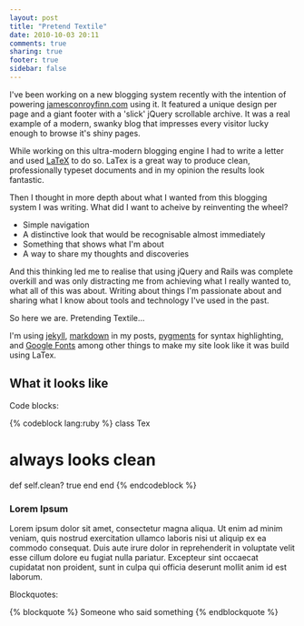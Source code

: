 ```yaml
---
layout: post
title: "Pretend Textile"
date: 2010-10-03 20:11
comments: true
sharing: true
footer: true
sidebar: false
---
```


I've been working on a new blogging system recently with the intention of powering [jamesconroyfinn.com](http://jamesconroyfinn.com) using it. It featured a unique design per page and a giant footer with a 'slick' jQuery scrollable archive. It was a real example of a modern, swanky blog that impresses every visitor lucky enough to browse it's shiny pages.

While working on this ultra-modern blogging engine I had to write a letter and used [LaTeX](http://www.latex-project.org/) to do so. LaTex is a great way to produce clean, professionally typeset documents and in my opinion the results look fantastic.

<!--more-->

Then I thought in more depth about what I wanted from this blogging system I was writing. What did I want to acheive by reinventing the wheel?

* Simple navigation
* A distinctive look that would be recognisable almost immediately
* Something that shows what I'm about
* A way to share my thoughts and discoveries

And this thinking led me to realise that using jQuery and Rails was complete overkill and was only distracting me from achieving what I really wanted to, what all of this was about. Writing about things I'm passionate about and sharing what I know about tools and technology I've used in the past.

So here we are. Pretending Textile...

I'm using [jekyll](http://github.com/mojombo/jekyll), [markdown](http://daringfireball.net/projects/markdown/) in my posts, [pygments](http://pygments.org/) for syntax highlighting, and [Google Fonts](http://code.google.com/webfonts) among other things to make my site look like it was build using LaTex.

## What it looks like

Code blocks:

{% codeblock lang:ruby %}
class Tex
  # always looks clean
  def self.clean?
    true
  end
end
{% endcodeblock %}

### Lorem Ipsum

Lorem ipsum dolor sit amet, consectetur magna aliqua. Ut enim ad minim veniam, quis nostrud exercitation ullamco laboris nisi ut aliquip ex ea commodo consequat. Duis aute irure dolor in reprehenderit in voluptate velit esse cillum dolore eu fugiat nulla pariatur.  Excepteur sint occaecat cupidatat non proident, sunt in culpa qui officia deserunt mollit anim id est laborum.

Blockquotes:

{% blockquote %}
Someone who said something
{% endblockquote %}
